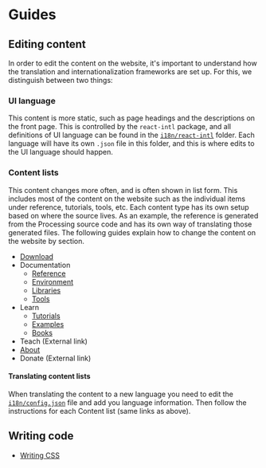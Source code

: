 # Guides

## Editing content

In order to edit the content on the website, it's important to understand how the translation and internationalization frameworks are set up. For this, we distinguish between two things:

### UI language

This content is more static, such as page headings and the descriptions on the front page. This is controlled by the `react-intl` package, and all definitions of UI language can be found in the [`i18n/react-intl`](/i18n/react-intl) folder. Each language will have its own `.json` file in this folder, and this is where edits to the UI language should happen.

### Content lists

This content changes more often, and is often shown in list form. This includes most of the content on the website such as the individual items under reference, tutorials, tools, etc. Each content type has its own setup based on where the source lives. As an example, the reference is generated from the Processing source code and has its own way of translating those generated files. The following guides explain how to change the content on the website by section.

- [Download](/docs/download.md)
- Documentation
  - [Reference](/docs/reference.md)
  - [Environment](/docs/markdown-pages.md)
  - [Libraries](/docs/libraries.md)
  - [Tools](/docs/tools.md)
- Learn
  - [Tutorials](/docs/tutorials.md)
  - [Examples](/docs/examples.md)
  - [Books](/docs/books.md)
- Teach (External link)
- [About](/docs/markdown-pages.md)
- Donate (External link)

#### Translating content lists

When translating the content to a new language you need to edit the [`i18n/config.json`](/i18n/config.json) file and add you language information. Then follow the instructions for each Content list (same links as above).

## Writing code

- [Writing CSS](/docs/css.md)
